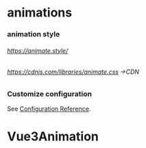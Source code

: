 # animations

### animation style
###### https://animate.style/
###### https://cdnjs.com/libraries/animate.css ->CDN


### Customize configuration
See [Configuration Reference](https://cli.vuejs.org/config/).
# Vue3Animation
